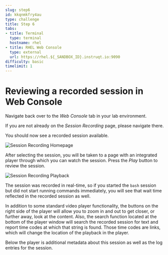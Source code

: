 ```yaml
---
slug: step6
id: kkqnmkfry4au
type: challenge
title: Step 6
tabs:
- title: Terminal
  type: terminal
  hostname: rhel
- title: RHEL Web Console
  type: external
  url: https://rhel.${_SANDBOX_ID}.instruqt.io:9090
difficulty: basic
timelimit: 1
---
```

# Reviewing a recorded session in Web Console

Navigate back over to the *Web Console* tab in your lab environment.

If you are not already on the *Session Recording* page, please navigate
there.

You should now see a recorded session available.

![Session Recording Homepage](../assets/recorded-session.png)

After selecting the session, you will be taken to a page with an integrated
player through which you can watch the session.  Press the *Play* button to
review the session.

![Session Recording Playback](../assets/recorded-session-playback.png)

The session was recorded in real-time, so if you started the `bash` session
but did not start running commands immediately, you will see that wait time
reflected in the recorded session as well.

In addition to some standard video player functionality, the buttons on the
right side of the player will allow you to zoom in and out to get closer,
or further away, look at the content.  Also, the search function located at
the bottom of the player window will search the recorded session for text
and report time codes at which that string is found.  Those time codes are
links, which will change the location of the playback in the player.

Below the player is additional metadata about this session as well as the
log entries for the session.
